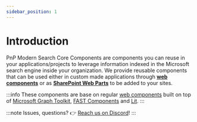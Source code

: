 ```yaml
---
sidebar_position: 1
---
```


# Introduction


PnP Modern Search Core Components are components you can reuse in your applications/projects to leverage information indexed in the Microsoft search engine inside your organization. We provide reusable components that can be used either in custom made applications through [**web components**](./web-components/available-components) or as [**SharePoint Web Parts**](./sharepoint-webparts/installation) to be added to your sites.

:::info
These components are base on regular [web components](https://developer.mozilla.org/en-US/docs/Web/Web_Components) built on top of [Microsoft Graph Toolkit](https://learn.microsoft.com/en-us/graph/toolkit/overview), [FAST Components](https://www.fast.design/) and [Lit](https://lit.dev/docs/).
:::

:::note Issues, questions?
    👉 [Reach us on Discord](https://discord.com/channels/1095788595010338956/1096363589620731944)!
:::